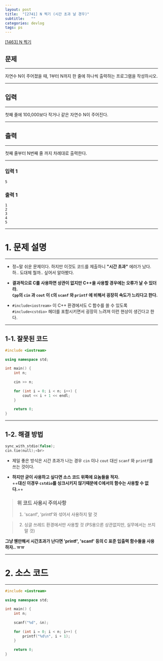 ```yaml
---
layout: post
title:  "[2741] N 찍기 (시간 초과 날 경우)"
subtitle:   ""
categories: devlog
tags: ps
---
```


[[1463] N 찍기](https://boj.kr/2741)  
  


## 문제

- - -


자연수 N이 주어졌을 때, 1부터 N까지 한 줄에 하나씩 출력하는 프로그램을 작성하시오.


- - -


## 입력


- - -


첫째 줄에 100,000보다 작거나 같은 자연수 N이 주어진다.


- - -


## 출력

- - -


첫째 줄부터 N번째 줄 까지 차례대로 출력한다.


- - -


### 입력 1

```
5
```

### 출력 1

```
1
2
3
4
5
```

* * *
  
  
  

# 1. 문제 설명

- - -


- 정~말 쉬운 문제이다.
하지만 이것도 코드를 제출하니 **"시간 초과"** 에러가 났다. 하.. 도대체 뭘까.. 싶어서 알아봤다.

- **결과적으로 C를 사용하면 상관이 없지만 C++을 사용할 경우에는 오류가 날 수 있더라.  
`Cpp`의 `cin` 과 `cout` 이 `C`의 `scanf` 와 `printf` 에 비해서 굉장히 속도가 느리다고 한다.**

- `#include<iostream>` 이 C++ 환경에서도 C 함수를 쓸 수 있도록  `#include<cstdio>` 헤더를 포함시키면서 굉장히 느려져 이런 현상이 생긴다고 한다.

---

## 1-1. 잘못된 코드

```cpp
#include <iostream>
 
using namespace std;
 
int main() {
    int n;
 
    cin >> n;
 
    for (int i = 0; i < n; i++) {
        cout << i + 1 << endl;
    }
 
    return 0;
}
```
  
  
---



## 1-2. 해결 방법
```cpp
sync_with_stdio(false);
cin.tie(null);<br>
```

- 제일 좋은 방식은 시간 초과가 나는 경우 `cin` 이나 `cout` 대신 `scanf` 와 `printf`를 쓰는 것이다.  


- **하지만 굳이 사용하고 싶다면 소스 코드 위쪽에 요놈들을 적자.**  
++**대신 이경우 `cstdio`를 싱크시키지 않기때문에 C에서의 함수는 사용할 수 없다.**++


> ### 위 코드 사용시 주의사항
> 1. 'scanf', 'printf'와 섞어서 사용하지 말 것  

> 2. 싱글 쓰레드 환경에서만 사용할 것 (PS용으론 상관없지만, 실무에서는 쓰지 말 것)  


**그냥 웬만해서 시간초과가 난다면 'printf', 'scanf' 등의 C 표준 입출력 함수들을 사용하자.. ㅠㅠ**
- - -
  
  
  

# 2. 소스 코드


- - -


```cpp
#include <iostream>
 
using namespace std;
 
int main() {
    int n;
     
    scanf("%d", &n);
 
    for (int i = 0; i < n; i++) {
        printf("%d\n", i + 1);
    }
 
    return 0;
}

```